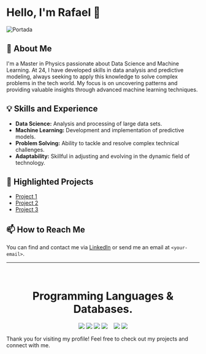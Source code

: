 # Hello, I'm Rafael 👋

![Portada](https://github.com/RafaSanCed/RafaSanCed/assets/110432965/c027f5af-808e-4030-bd38-19f84505ae8d)

## 🚀 About Me
I'm a Master in Physics passionate about Data Science and Machine Learning. At 24, I have developed skills in data analysis and predictive modeling, always seeking to apply this knowledge to solve complex problems in the tech world. My focus is on uncovering patterns and providing valuable insights through advanced machine learning techniques.

## 💡 Skills and Experience
- **Data Science:** Analysis and processing of large data sets.
- **Machine Learning:** Development and implementation of predictive models.
- **Problem Solving:** Ability to tackle and resolve complex technical challenges.
- **Adaptability:** Skillful in adjusting and evolving in the dynamic field of technology.

## 🌟 Highlighted Projects
- [Project 1](<project-link>)
- [Project 2](<project-link>)
- [Project 3](<project-link>)

## 📫 How to Reach Me
You can find and contact me via [LinkedIn](https://www.linkedin.com/in/rafael-sánchez-cedillo-75a50221b) or send me an email at `<your-email>`.

---


<br>
<h1 align="center">Programming Languages & Databases.</h1>


<p align="center">
<img src="https://img.shields.io/badge/%20-%23323330.svg?&style=for-the-badge&logo=C&logoColor=white"/>
<img src="https://img.shields.io/badge/c++%20-%2300599C.svg?&style=for-the-badge&logo=c%2B%2B&ogoColor=white"/>
<img src="https://img.shields.io/badge/python%20-00BFFF.svg?&style=for-the-badge&logo=python&logoColor=white"/>
<img src="https://img.shields.io/badge/wolfram%20-DD1100.svg?&style=for-the-badge&logo=wolfram&logoColor=white"/>&nbsp;&nbsp;&nbsp;

<img src="https://img.shields.io/badge/mysql%20-005EFF.svg?&style=for-the-badge&logo=mysql&logoColor=white"/>
<img src="https://img.shields.io/badge/postgresql%20-%231572B6.svg?&style=for-the-badge&logo=postgresql&logoColor=white"/>
  
</p>

Thank you for visiting my profile! Feel free to check out my projects and connect with me.
